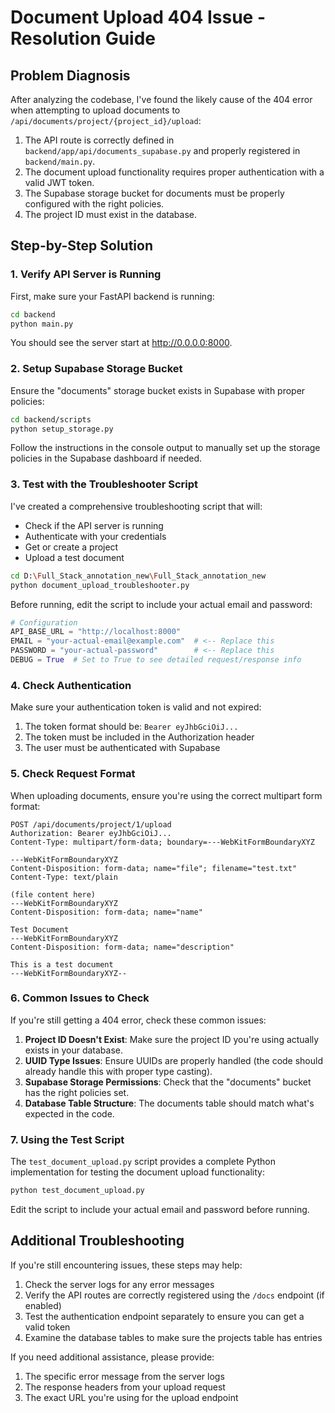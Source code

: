# Document Upload 404 Issue - Resolution Guide

## Problem Diagnosis

After analyzing the codebase, I've found the likely cause of the 404 error when attempting to upload documents to `/api/documents/project/{project_id}/upload`:

1. The API route is correctly defined in `backend/app/api/documents_supabase.py` and properly registered in `backend/main.py`.
2. The document upload functionality requires proper authentication with a valid JWT token.
3. The Supabase storage bucket for documents must be properly configured with the right policies.
4. The project ID must exist in the database.

## Step-by-Step Solution

### 1. Verify API Server is Running

First, make sure your FastAPI backend is running:

```bash
cd backend
python main.py
```

You should see the server start at http://0.0.0.0:8000.

### 2. Setup Supabase Storage Bucket

Ensure the "documents" storage bucket exists in Supabase with proper policies:

```bash
cd backend/scripts
python setup_storage.py
```

Follow the instructions in the console output to manually set up the storage policies in the Supabase dashboard if needed.

### 3. Test with the Troubleshooter Script

I've created a comprehensive troubleshooting script that will:

- Check if the API server is running
- Authenticate with your credentials
- Get or create a project
- Upload a test document

```bash
cd D:\Full_Stack_annotation_new\Full_Stack_annotation_new
python document_upload_troubleshooter.py
```

Before running, edit the script to include your actual email and password:

```python
# Configuration
API_BASE_URL = "http://localhost:8000"
EMAIL = "your-actual-email@example.com"  # <-- Replace this
PASSWORD = "your-actual-password"        # <-- Replace this
DEBUG = True  # Set to True to see detailed request/response info
```

### 4. Check Authentication

Make sure your authentication token is valid and not expired:

1. The token format should be: `Bearer eyJhbGciOiJ...`
2. The token must be included in the Authorization header
3. The user must be authenticated with Supabase

### 5. Check Request Format

When uploading documents, ensure you're using the correct multipart form format:

```
POST /api/documents/project/1/upload
Authorization: Bearer eyJhbGciOiJ...
Content-Type: multipart/form-data; boundary=---WebKitFormBoundaryXYZ

---WebKitFormBoundaryXYZ
Content-Disposition: form-data; name="file"; filename="test.txt"
Content-Type: text/plain

(file content here)
---WebKitFormBoundaryXYZ
Content-Disposition: form-data; name="name"

Test Document
---WebKitFormBoundaryXYZ
Content-Disposition: form-data; name="description"

This is a test document
---WebKitFormBoundaryXYZ--
```

### 6. Common Issues to Check

If you're still getting a 404 error, check these common issues:

1. **Project ID Doesn't Exist**: Make sure the project ID you're using actually exists in your database.
2. **UUID Type Issues**: Ensure UUIDs are properly handled (the code should already handle this with proper type casting).
3. **Supabase Storage Permissions**: Check that the "documents" bucket has the right policies set.
4. **Database Table Structure**: The documents table should match what's expected in the code.

### 7. Using the Test Script

The `test_document_upload.py` script provides a complete Python implementation for testing the document upload functionality:

```bash
python test_document_upload.py
```

Edit the script to include your actual email and password before running.

## Additional Troubleshooting

If you're still encountering issues, these steps may help:

1. Check the server logs for any error messages
2. Verify the API routes are correctly registered using the `/docs` endpoint (if enabled)
3. Test the authentication endpoint separately to ensure you can get a valid token
4. Examine the database tables to make sure the projects table has entries

If you need additional assistance, please provide:

1. The specific error message from the server logs
2. The response headers from your upload request
3. The exact URL you're using for the upload endpoint
